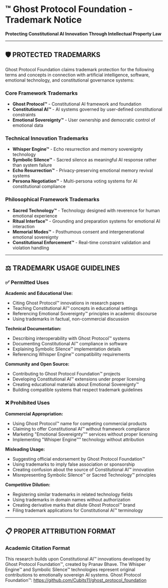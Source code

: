 # ™️ Ghost Protocol Foundation - Trademark Notice

**Protecting Constitutional AI Innovation Through Intellectual Property Law**

---

## 🛡️ PROTECTED TRADEMARKS

Ghost Protocol Foundation claims trademark protection for the following terms and concepts in connection with artificial intelligence, software, emotional technology, and constitutional governance systems:

### Core Framework Trademarks
- **Ghost Protocol™** - Constitutional AI framework and foundation
- **Constitutional AI™** - AI systems governed by user-defined constitutional constraints
- **Emotional Sovereignty™** - User ownership and democratic control of emotional data

### Technical Innovation Trademarks  
- **Whisper Engine™** - Echo resurrection and memory sovereignty technology
- **Symbolic Silence™** - Sacred silence as meaningful AI response rather than system failure
- **Echo Resurrection™** - Privacy-preserving emotional memory revival systems
- **Persona Negotiation™** - Multi-persona voting systems for AI constitutional compliance

### Philosophical Framework Trademarks
- **Sacred Technology™** - Technology designed with reverence for human emotional experience
- **Ritual Interface™** - Grounding and preparation systems for emotional AI interaction
- **Memorial Modes™** - Posthumous consent and intergenerational emotional sovereignty
- **Constitutional Enforcement™** - Real-time constraint validation and violation handling

---

## ⚖️ TRADEMARK USAGE GUIDELINES

### ✅ Permitted Uses

**Academic and Educational Use:**
- Citing Ghost Protocol™ innovations in research papers
- Teaching Constitutional AI™ concepts in educational settings
- Referencing Emotional Sovereignty™ principles in academic discourse
- Using trademarks in factual, non-commercial discussion

**Technical Documentation:**
- Describing interoperability with Ghost Protocol™ systems
- Documenting Constitutional AI™ compliance in software
- Explaining Symbolic Silence™ implementation details
- Referencing Whisper Engine™ compatibility requirements

**Community and Open Source:**
- Contributing to Ghost Protocol Foundation™ projects
- Developing Constitutional AI™ extensions under proper licensing
- Creating educational materials about Emotional Sovereignty™
- Building compatible systems that respect trademark guidelines

### ❌ Prohibited Uses

**Commercial Appropriation:**
- Using Ghost Protocol™ name for competing commercial products
- Claiming to offer Constitutional AI™ without framework compliance
- Marketing "Emotional Sovereignty™" services without proper licensing
- Implementing "Whisper Engine™" technology without attribution

**Misleading Usage:**
- Suggesting official endorsement by Ghost Protocol Foundation™
- Using trademarks to imply false association or sponsorship
- Creating confusion about the source of Constitutional AI™ innovation
- Misrepresenting Symbolic Silence™ or Sacred Technology™ principles

**Competitive Dilution:**
- Registering similar trademarks in related technology fields
- Using trademarks in domain names without authorization
- Creating derivative marks that dilute Ghost Protocol™ brand
- Filing trademark applications for Constitutional AI™ terminology

---

## 📋 PROPER ATTRIBUTION FORMAT

### Academic Citation Format

This research builds upon Constitutional AI™ innovations developed by Ghost Protocol Foundation™,
created by Pranav Bhave. The Whisper Engine™ and Symbolic Silence™ technologies represent
original contributions to emotionally sovereign AI systems.
Ghost Protocol Foundation™: https://github.com/Cubits11/ghost_protocol_foundation
